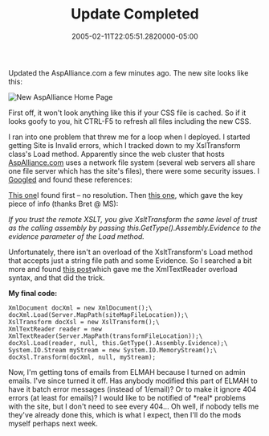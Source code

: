 ﻿---
title: Update Completed
date: "2005-02-11T22:05:51.2820000-05:00"
description: First off, it won't look anything like this if your CSS file is
featuredImage: /img/default-post-image.jpg
---

Updated the AspAlliance.com a few minutes ago. The new site looks like this:



![New AspAlliance Home Page](<>)



First off, it won't look anything like this if your CSS file is cached. So if it looks goofy to you, hit CTRL-F5 to refresh all files including the new CSS.

I ran into one problem that threw me for a loop when I deployed. I started getting Site is Invalid errors, which I tracked down to my XslTransform class's Load method. Apparently since the web cluster that hosts [AspAlliance.com](http://aspalliance.com/) uses a network file system (several web servers all share one file server which has the site's files), there were some security issues. I [Googled](http://google.com/) and found these references:

[This one](http://www.developersdex.com/vb/message.asp?p=1121&r=3803535)I found first – no resolution. Then [this one](http://groups-beta.google.com/group/microsoft.public.dotnet.framework.aspnet/browse_thread/thread/a337ac052b2f431f/ce9d6acf38dce726?q=%22Invalid+Site%22+XslTransform&_done=%2Fgroups%3Fhl%3Den%26lr%3D%26q%3D%22Invalid+Site%22+XslTransform%26&_doneTitle=Back+to+Search&&d#ce9d6acf38dce726), which gave the key piece of info (thanks Bret @ MS):

*If you trust the remote XSLT, you give XsltTransform the same level of trust\
as the calling assembly by passing this.GetType().Assembly.Evidence to the\
evidence parameter of the Load method.*

Unfortunately, there isn't an overload of the XsltTransform's Load method that accepts just a string file path and some Evidence. So I searched a bit more and found [this post](http://fuzzysoftware.com/newsgroups.asp?action=showmsgs&group=microsoft.public.dotnet.xml&messid=26061)which gave me the XmlTextReader overload syntax, and that did the trick.

**My final code:**

```
XmlDocument docXml = new XmlDocument();\
docXml.Load(Server.MapPath(siteMapFileLocation));\
XslTransform docXsl = new XslTransform();\
XmlTextReader reader = new XmlTextReader(Server.MapPath(transformFileLocation));\
docXsl.Load(reader, null, this.GetType().Assembly.Evidence);\
System.IO.Stream myStream = new System.IO.MemoryStream();\
docXsl.Transform(docXml, null, myStream);
```

Now, I'm getting tons of emails from ELMAH because I turned on admin emails. I've since turned it off. Has anybody modified this part of ELMAH to have it batch error messages (instead of 1/email)? Or to make it ignore 404 errors (at least for emails)? I would like to be notified of \*real\* problems with the site, but I don't need to see every 404… Oh well, if nobody tells me they've already done this, which is what I expect, then I'll do the mods myself perhaps next week.

